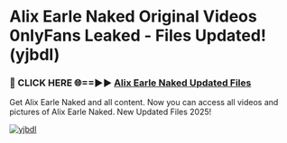 # Alix Earle Naked Original Videos 0nlyFans Leaked - Files Updated! (yjbdl)

<h3>🔴 CLICK HERE 🌐==►► <a href="https://tinyurl.com/yckcrads" rel="nofollow">Alix Earle Naked Updated Files</a></h3>

Get Alix Earle Naked and all content. Now you can access all videos and pictures of Alix Earle Naked. New Updated Files 2025!

[![yjbdl](https://i.imgur.com/hpKpOFt.gif)](https://tinyurl.com/yckcrads)
